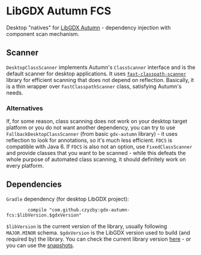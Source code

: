 # LibGDX Autumn FCS
Desktop "natives" for [LibGDX Autumn](../..) - dependency injection with component scan mechanism.

## Scanner
`DesktopClassScanner` implements Autumn's `ClassScanner` interface and is the default scanner for desktop applications. It uses [`fast-classpath-scanner`](https://github.com/lukehutch/fast-classpath-scanner) library for efficient scanning that does not depend on reflection. Basically, it is a thin wrapper over `FastClasspathScanner` class, satisfying Autumn's needs.

### Alternatives
If, for some reason, class scanning does not work on your desktop target platform or you do not want another dependency, you can try to use `FallbackDesktopClassScanner` (from basic `gdx-autumn` library) - it uses reflection to look for annotations, so it's much less efficient. `FDCS` is compatible with Java 6. If `FDCS` is also not an option, use `FixedClassScanner` and provide classes that you want to be scanned - while this defeats the whole purpose of automated class scanning, it should definitely work on every platform.

## Dependencies
`Gradle` dependency (for desktop LibGDX project):
```
        compile "com.github.czyzby:gdx-autumn-fcs:$libVersion.$gdxVersion"
```
`$libVersion` is the current version of the library, usually following `MAJOR.MINOR` schema. `$gdxVersion` is the LibGDX version used to build (and required by) the library. You can check the current library version [here](http://search.maven.org/#search|ga|1|g%3A%22com.github.czyzby%22) - or you can use the [snapshots](https://oss.sonatype.org/content/repositories/snapshots/com/github/czyzby/).
